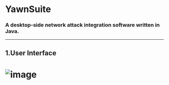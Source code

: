 # YawnSuite
### A desktop-side network attack integration software written in Java.

---
## 1.User Interface
# ![image](https://user-images.githubusercontent.com/72896380/229337696-c96b31a0-e051-428e-8d58-17c79c8824d2.png)

